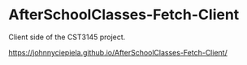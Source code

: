 # AfterSchoolClasses-Fetch-Client
Client side of the CST3145 project.

https://johnnyciepiela.github.io/AfterSchoolClasses-Fetch-Client/
